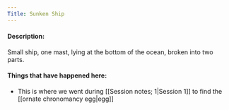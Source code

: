 ```yaml
---
Title: Sunken Ship
---
```

#### Description:
Small ship, one mast, lying at the bottom of the ocean, broken into two parts.

#### Things that have happened here:
* This is where we went during [[Session notes; 1|Session 1]] to find the [[ornate chronomancy egg|egg]]